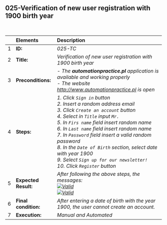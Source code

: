 ##  025-Verification of new user registration with 1900 birth year

<br>

|     | Elements             | Description                                                                               |
| :-- | :------------------- | :---------------------------------------------------------------------------------------- |
| 1   | **ID:**              | _025-TC_                                                                                  |
| 2   | **Title:**           | _Verification of new user registration with 1900 birth year_                              |
| 3   | **Preconditions:**   | _- The **automationpractice.pl** application is available and working properly <br> - The website http://www.automationpractice.pl is open_ |
| 4   | **Steps:**           | _1. Click `Sign in` button <br> 2. Insert a random address email <br> 3. Click `Create an account` button <br> 4. Select in `Title` input `Mr.` <br> 5. In `Firs name` field insert random name <br> 6. In `Last name` field insert random name <br> 7. In `Password` field insert a valid random password <br> 8. In the `Date of Birth` section, select date with year 1900 <br> 9. Select `Sign up for our newsletter!` <br> 10. Click `Register` button_ |
| 5   | **Expected Result:** | _After following the above steps, the messages: <br> [![Valid](https://img.shields.io/badge/There%20is%201%20error-f3515c)](#) <br> [![Valid](https://img.shields.io/badge/Invalid%20date%20of%20birth.-f3515c)](#)_ |
| 6   | **Final condition:** | _After entering a date of birth with the year 1900, the user cannot create an account._   |
| 7   | **Execution:**       | _Manual and Automated_                                                                    |
